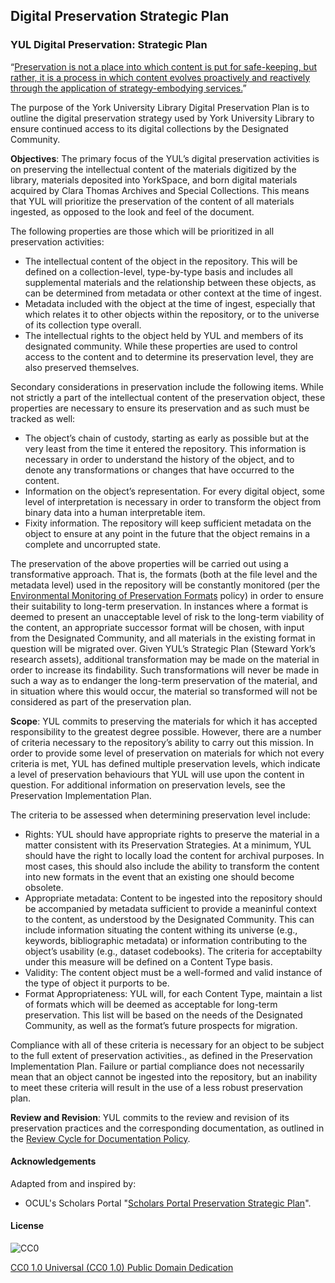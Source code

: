 ## Digital Preservation Strategic Plan

### YUL Digital Preservation: Strategic Plan

“[Preservation is not a place into which content is put for safe-keeping, but rather, it is a process in which content evolves proactively and reactively through the application of strategy-embodying services.](http://ijdc.net/index.php/ijdc/article/viewFile/98/73)” 

The purpose of the York University Library Digital Preservation Plan is to outline the digital preservation strategy used by York University Library to ensure continued access to its digital collections by the Designated Community.

**Objectives**: The primary focus of the YUL’s digital preservation activities is on preserving the intellectual content of the materials digitized by the library, materials deposited into YorkSpace, and born digital materials acquired by Clara Thomas Archives and Special Collections. This means that YUL will prioritize the preservation of the content of all materials ingested, as opposed to the look and feel of the document.

The following properties are those which will be prioritized in all preservation activities:

- The intellectual content of the object in the repository. This will be defined on a collection-level, type-by-type basis and includes all supplemental materials and the relationship between these objects, as can be determined from metadata or other context at the time of ingest.
- Metadata included with the object at the time of ingest, especially that which relates it to other objects within the repository, or to the universe of its collection type overall.
- The intellectual rights to the object held by YUL and members of its designated community. While these properties are used to control access to the content and to determine its preservation level, they are also preserved themselves.

Secondary considerations in preservation include the following items. While not strictly a part of the intellectual content of the preservation object, these properties are necessary to ensure its preservation and as such must be tracked as well:

- The object’s chain of custody, starting as early as possible but at the very least from the time it entered the repository. This information is necessary in order to understand the history of the object, and to denote any transformations or changes that have occurred to the content. 
- Information on the object’s representation. For every digital object, some level of interpretation is necessary in order to transform the object from binary data into a human interpretable item.
- Fixity information. The repository will keep sufficient metadata on the object to ensure at any point in the future that the object remains in a complete and uncorrupted state.

The preservation of the above properties will be carried out using a transformative approach. That is, the formats (both at the file level and the metadata level) used in the repository will be constantly monitored (per the [Environmental Monitoring of Preservation Formats](http://digital.library.yorku.ca/documentation/environmental-monitoring-preservation-formats) policy) in order to ensure their suitability to long-term preservation. In instances where a format is deemed to present an unacceptable level of risk to the long-term viability of the content, an appropriate successor format will be chosen, with input from the Designated Community, and all materials in the existing format in question will be migrated over. Given YUL’s Strategic Plan (Steward York’s research assets), additional transformation may be made on the material in order to increase its findability. Such transformations will never be made in such a way as to endanger the long-term preservation of the material, and in situation where this would occur, the material so transformed will not be considered as part of the preservation plan.

**Scope**: YUL commits to preserving the materials for which it has accepted responsibility to the greatest degree possible. However, there are a number of criteria necessary to the repository’s ability to carry out this mission. In order to provide some level of preservation on materials for which not every criteria is met, YUL has defined multiple preservation levels, which indicate a level of preservation behaviours that YUL will use upon the content in question. For additional information on preservation levels, see the Preservation Implementation Plan.

The criteria to be assessed when determining preservation level include:

- Rights: YUL should have appropriate rights to preserve the material in a matter consistent with its Preservation Strategies. At a minimum, YUL should have the right to locally load the content for archival purposes. In most cases, this should also include the ability to transform the content into new formats in the event that an existing one should become obsolete.
- Appropriate metadata: Content to be ingested into the repository should be accompanied by metadata sufficient to provide a meaninful context to the content, as understood by the Designated Community. This can include information situating the content withing its universe (e.g., keywords, bibliographic metadata) or information contributing to the object’s usability (e.g., dataset codebooks). The criteria for acceptabilty under this measure will be defined on a Content Type basis.
- Validity: The content object must be a well-formed and valid instance of the type of object it purports to be.
- Format Appropriateness: YUL will, for each Content Type, maintain a list of formats which will be deemed as acceptable for long-term preservation. This list will be based on the needs of the Designated Community, as well as the format’s future prospects for migration.

Compliance with all of these criteria is necessary for an object to be subject to the full extent of preservation activities., as defined in the Preservation Implementation Plan. Failure or partial compliance does not necessarily mean that an object cannot be ingested into the repository, but an inability to meet these criteria will result in the use of a less robust preservation plan.

**Review and Revision**: YUL commits to the review and revision of its preservation practices and the corresponding documentation, as outlined in the [Review Cycle for Documentation Policy](https://digital.library.yorku.ca/documentation/review-cycle-documentation-policy).

#### Acknowledgements

Adapted from and inspired by:

* OCUL's Scholars Portal "[Scholars Portal Preservation Strategic Plan](https://spotdocs.scholarsportal.info/display/OAIS/Scholars+Portal+Preservation+Strategic+Plan)".

#### License

![CC0](http://i.creativecommons.org/p/zero/1.0/88x31.png "CC0")

[CC0 1.0 Universal (CC0 1.0) Public Domain Dedication](http://creativecommons.org/publicdomain/zero/1.0/)
